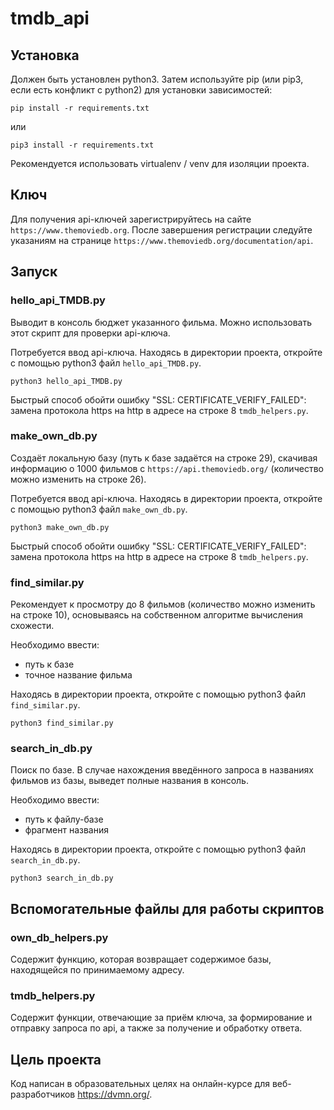 # tmdb_api



## Установка

Должен быть установлен python3.
Затем используйте pip (или pip3, если есть конфликт с python2) для установки зависимостей:

```
pip install -r requirements.txt
```

или

```
pip3 install -r requirements.txt
```

Рекомендуется использовать virtualenv / venv для изоляции проекта.



## Ключ

Для получения api-ключей зарегистрируйтесь на сайте `https://www.themoviedb.org`.
После завершения регистрации следуйте указаниям на странице `https://www.themoviedb.org/documentation/api`.



## Запуск


### hello_api_TMDB.py

Выводит в консоль бюджет указанного фильма.
Можно использовать этот скрипт для проверки api-ключа.

Потребуется ввод api-ключа.
Находясь в директории проекта, откройте с помощью python3 файл `hello_api_TMDB.py`.

```
python3 hello_api_TMDB.py
```

Быстрый способ обойти ошибку "SSL: CERTIFICATE_VERIFY_FAILED":
замена протокола https на http в адресе на строке 8 `tmdb_helpers.py`.


### make_own_db.py

Создаёт локальную базу (путь к базе задаётся на строке 29),
скачивая информацию о 1000 фильмов с `https://api.themoviedb.org/`
(количество можно изменить на строке 26).

Потребуется ввод api-ключа.
Находясь в директории проекта, откройте с помощью python3 файл `make_own_db.py`.

```
python3 make_own_db.py
```

Быстрый способ обойти ошибку "SSL: CERTIFICATE_VERIFY_FAILED":
замена протокола https на http в адресе на строке 8 `tmdb_helpers.py`.


### find_similar.py

Рекомендует к просмотру до 8 фильмов (количество можно изменить на строке 10),
основываясь на собственном алгоритме вычисления схожести.

Необходимо ввести:
- путь к базе
- точное название фильма

Находясь в директории проекта, откройте с помощью python3 файл `find_similar.py`.

```
python3 find_similar.py
```

### search_in_db.py

Поиск по базе.
В случае нахождения введённого запроса в названиях фильмов из базы,
выведет полные названия в консоль.

Необходимо ввести:
- путь к файлу-базе
- фрагмент названия

Находясь в директории проекта, откройте с помощью python3 файл `search_in_db.py`.

```
python3 search_in_db.py
```


## Вспомогательные файлы для работы скриптов


### own_db_helpers.py

Содержит функцию, которая возвращает содержимое базы, находящейся по принимаемому адресу.


### tmdb_helpers.py

Содержит функции, отвечающие за приём ключа, за формирование и отправку запроса по api, а также за получение и обработку ответа.



## Цель проекта

Код написан в образовательных целях на онлайн-курсе для веб-разработчиков https://dvmn.org/.